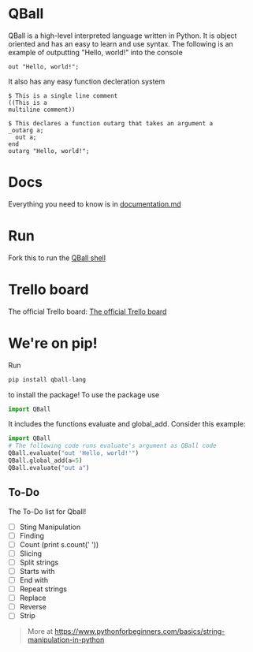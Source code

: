 # QBall
QBall is a high-level interpreted language written in Python. It is object oriented and has an easy to learn and use syntax. The following is an example of outputting "Hello, world!" into the console
```
out "Hello, world!";
```
It also has any easy function decleration system
```
$ This is a single line comment
((This is a
multiline comment))

$ This declares a function outarg that takes an argument a
_outarg a;
  out a;
end
outarg "Hello, world!";
```
# Docs
Everything you need to know is in [documentation.md](documentation.md)

# Run
Fork this to run the [QBall shell](https://repl.it/@qballlang/QBall)

# Trello board
The official Trello board: [The official Trello board](https://trello.com/b/cJM6HsR3/qball)

# We're on pip!
Run 
```py
pip install qball-lang
```
to install the package! To use the package use
```py
import QBall
```
It includes the functions evaluate and global_add. Consider this example:
```py
import QBall
# The following code runs evaluate's argument as QBall code
QBall.evaluate("out 'Hello, world!'")
QBall.global_add(a=5)
QBall.evaluate("out a")
```
## To-Do
The To-Do list for Qball!

- [ ] Sting Manipulation
- [ ] Finding
- [ ] Count (print s.count(' '))
- [ ] Slicing
- [ ] Split strings
- [ ] Starts with
- [ ] End with
- [ ] Repeat strings
- [ ] Replace
- [ ] Reverse
- [ ] Strip
> More at https://www.pythonforbeginners.com/basics/string-manipulation-in-python
